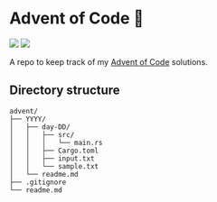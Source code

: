# Advent of Code 🎄

![](https://img.shields.io/badge/days%20completed-7-darkgreen)
![](https://img.shields.io/badge/stars%20⭐-14-yellow)

A repo to keep track of my [Advent of Code](https://adventofcode.com) solutions.

## Directory structure

```
advent/
├── YYYY/
│   ├── day-DD/
│   │   ├── src/
│   │   │   └── main.rs
│   │   ├── Cargo.toml
│   │   ├── input.txt
│   │   └── sample.txt
│   └── readme.md
├── .gitignore
└── readme.md
```
